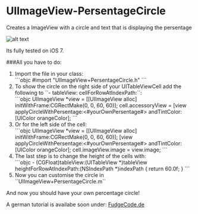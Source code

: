 UIImageView-PersentageCircle
============================

Creates a ImageView with a circle and text that is displaying the persentage

![alt text](http://www.fudgecode.de/wp-content/uploads/2014/02/persentCircle.jpg "Persentage Circle")

Its fully tested on iOS 7.

###All you have to do:

<ol>
<li>Import the file in your class:</li>
```objc
#import "UIImageView+PersentageCircle.h"
```

<li>To show the circle on the right side of your UITableViewCell add the following to ``- tableView: cellForRowAtIndexPath:``:</li>
```objc
UIImageView *view = [[UIImageView alloc] initWithFrame:CGRectMake(0, 0, 60, 60)];
cell.accessoryView = [view applyCircleWithPersentage:<#yourOwnPersentage#> andTintColor:[UIColor orangeColor];
```

<li>Or for the left side of the cell:</li>
```objc
UIImageView *view = [[UIImageView alloc] initWithFrame:CGRectMake(0, 0, 60, 60)];
[view applyCircleWithPersentage:<#yourOwnPersentage#> andTintColor:[UIColor orangeColor];
cell.imageView.image = view.image;
```

<li>The last step is to change the height of the cells with:</li>
```objc
- (CGFloat)tableView:(UITableView *)tableView heightForRowAtIndexPath:(NSIndexPath *)indexPath {
    return 60.0f;
}
```

<li>Now you can customise the circle in ``UIImageView+PersentageCircle.m``</li>
</ol>

And now you should have your own percentage circle!

A german tutorial is availabe soon under: [FudgeCode.de]


[FudgeCode.de]: http://www.fudgecode.de